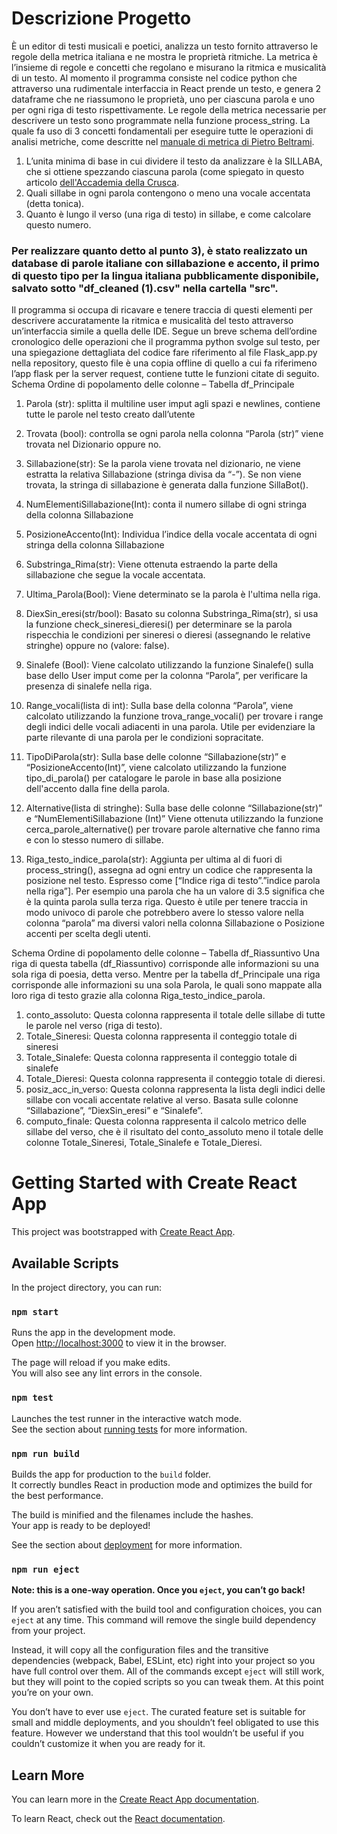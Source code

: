 # Descrizione Progetto 

È un editor di testi musicali e poetici, analizza un testo fornito attraverso le regole della metrica italiana e ne mostra le proprietà ritmiche.
La metrica è l’insieme di regole e concetti che regolano e misurano la ritmica e musicalità di un testo.
Al momento il programma consiste nel codice python che attraverso una rudimentale interfaccia in React prende un testo, e genera 2 dataframe che ne riassumono le proprietà, uno per ciascuna parola e uno per ogni riga di testo rispettivamente. 
Le regole della metrica necessarie per descrivere un testo sono programmate nella funzione process_string. La quale fa uso di 3 concetti fondamentali per eseguire tutte le operazioni di analisi metriche, come descritte nel [manuale di metrica di Pietro Beltrami](https://github.com/Fordprefect-cmd/petrarc-app-react/blob/2c2d0ecc0038c0f4e97edbd6fd2294aab864f463/La%20metrica%20italiana%20(Pietro%20G.%20Beltrami)%20(Z-Library)-pages-2.pdf).
1)	L’unita minima di base in cui dividere il testo da analizzare è la SILLABA, che si ottiene spezzando ciascuna parola (come spiegato in questo articolo [dell'Accademia della Crusca](https://accademiadellacrusca.it/it/consulenza/divisione-in-sillabe/302).
2)	Quali sillabe in ogni parola contengono o meno una vocale accentata (detta tonica).
3)	Quanto è lungo il verso (una riga di testo) in sillabe, e come calcolare questo numero.
   
  ### Per realizzare quanto detto al punto 3), è stato realizzato un database di parole italiane con sillabazione e accento, il primo di questo tipo per la lingua italiana pubblicamente disponibile, salvato sotto "df_cleaned (1).csv" nella cartella "src". 
  
Il programma si occupa di ricavare e tenere traccia di questi elementi per descrivere accuratamente la ritmica e musicalità del testo attraverso un’interfaccia simile a quella delle IDE. 
Segue un breve schema dell’ordine cronologico delle operazioni che il programma python svolge sul testo, per una spiegazione dettagliata del codice fare riferimento al file Flask_app.py nella repository, questo file è una copia offline di quello a cui fa riferimeno l’app flask per la server request, contiene tutte le funzioni citate di seguito.
Schema Ordine di popolamento delle colonne – Tabella df_Principale

1)	Parola (str): splitta il multiline user imput agli spazi e newlines, contiene tutte le parole nel testo creato dall’utente 

2)	Trovata (bool): controlla se ogni parola nella colonna “Parola (str)” viene trovata nel Dizionario oppure no.

3)	Sillabazione(str): Se la parola viene trovata nel dizionario, ne viene estratta la relativa Sillabazione (stringa divisa da “-”). Se non viene trovata, la stringa di sillabazione è generata dalla funzione SillaBot().


4)	 NumElementiSillabazione(Int): conta il numero sillabe di ogni stringa della colonna Sillabazione
 
5)	PosizioneAccento(Int): Individua l’indice della vocale accentata di ogni stringa della colonna Sillabazione


6)	Substringa_Rima(str): Viene ottenuta estraendo la parte della sillabazione che segue la vocale accentata.

7)	Ultima_Parola(Bool): Viene determinato se la parola è l'ultima nella riga.


8)	DiexSin_eresi(str/bool): Basato su colonna Substringa_Rima(str), si usa la funzione check_sineresi_dieresi() per determinare se la parola rispecchia le condizioni per sineresi o dieresi (assegnando le relative stringhe) oppure no (valore: false). 

9)	 Sinalefe (Bool): Viene calcolato utilizzando la funzione Sinalefe() sulla base dello User imput come per la colonna “Parola”, per verificare la presenza di sinalefe nella riga.

10)	Range_vocali(lista di int): Sulla base della colonna “Parola”, viene calcolato utilizzando la funzione trova_range_vocali() per trovare i range degli indici delle vocali adiacenti in una parola. Utile per evidenziare la parte rilevante di una parola per le condizioni sopracitate.


11)	 TipoDiParola(str): Sulla base delle colonne “Sillabazione(str)” e “PosizioneAccento(Int)”, viene calcolato utilizzando la funzione tipo_di_parola() per catalogare le parole in base alla posizione dell'accento dalla fine della parola. 

12)	Alternative(lista di stringhe): Sulla base delle colonne “Sillabazione(str)” e “NumElementiSillabazione (Int)” Viene ottenuta utilizzando la funzione cerca_parole_alternative() per trovare parole alternative che fanno rima e con lo stesso numero di sillabe.

13)	Riga_testo_indice_parola(str): Aggiunta per ultima al di fuori di process_string(), assegna ad ogni entry un codice che rappresenta la posizione nel testo. Espresso come [“Indice riga di testo”.”indice parola nella riga”]. Per esempio una parola che ha un valore di 3.5 significa che è la quinta parola sulla terza riga. Questo è utile per tenere traccia in modo univoco di parole che potrebbero avere lo stesso valore nella colonna “parola” ma diversi valori nella colonna Sillabazione o Posizione accenti per scelta degli utenti.
 
Schema Ordine di popolamento delle colonne – Tabella df_Riassuntivo
Una riga di questa tabella (df_Riassuntivo) corrisponde alle informazioni su una sola riga di poesia, detta verso. Mentre per la tabella df_Principale una riga corrisponde alle informazioni su una sola Parola, le quali sono mappate alla loro riga di testo grazie alla colonna Riga_testo_indice_parola.

1)	conto_assoluto: Questa colonna rappresenta il totale delle sillabe di tutte le parole nel verso (riga di testo).
2)	Totale_Sineresi: Questa colonna rappresenta il conteggio totale di sineresi 
3)	Totale_Sinalefe: Questa colonna rappresenta il conteggio totale di sinalefe 
4)	Totale_Dieresi: Questa colonna rappresenta il conteggio totale di dieresi.
5)	posiz_acc_in_verso: Questa colonna rappresenta la lista degli indici delle sillabe con vocali accentate relative al verso. Basata sulle colonne “Sillabazione”, “DiexSin_eresi” e “Sinalefe”. 
6)	computo_finale: Questa colonna rappresenta il calcolo metrico delle sillabe del verso, che è il risultato del conto_assoluto meno il totale delle colonne Totale_Sineresi, Totale_Sinalefe e Totale_Dieresi.












# Getting Started with Create React App

This project was bootstrapped with [Create React App](https://github.com/facebook/create-react-app).

## Available Scripts

In the project directory, you can run:

### `npm start`

Runs the app in the development mode.\
Open [http://localhost:3000](http://localhost:3000) to view it in the browser.

The page will reload if you make edits.\
You will also see any lint errors in the console.

### `npm test`

Launches the test runner in the interactive watch mode.\
See the section about [running tests](https://facebook.github.io/create-react-app/docs/running-tests) for more information.

### `npm run build`

Builds the app for production to the `build` folder.\
It correctly bundles React in production mode and optimizes the build for the best performance.

The build is minified and the filenames include the hashes.\
Your app is ready to be deployed!

See the section about [deployment](https://facebook.github.io/create-react-app/docs/deployment) for more information.

### `npm run eject`

**Note: this is a one-way operation. Once you `eject`, you can’t go back!**

If you aren’t satisfied with the build tool and configuration choices, you can `eject` at any time. This command will remove the single build dependency from your project.

Instead, it will copy all the configuration files and the transitive dependencies (webpack, Babel, ESLint, etc) right into your project so you have full control over them. All of the commands except `eject` will still work, but they will point to the copied scripts so you can tweak them. At this point you’re on your own.

You don’t have to ever use `eject`. The curated feature set is suitable for small and middle deployments, and you shouldn’t feel obligated to use this feature. However we understand that this tool wouldn’t be useful if you couldn’t customize it when you are ready for it.

## Learn More

You can learn more in the [Create React App documentation](https://facebook.github.io/create-react-app/docs/getting-started).

To learn React, check out the [React documentation](https://reactjs.org/).
